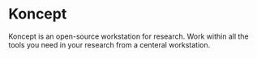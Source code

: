 # Koncept
Koncept is an open-source workstation for research. Work within all the tools you need in your research from a centeral workstation.
